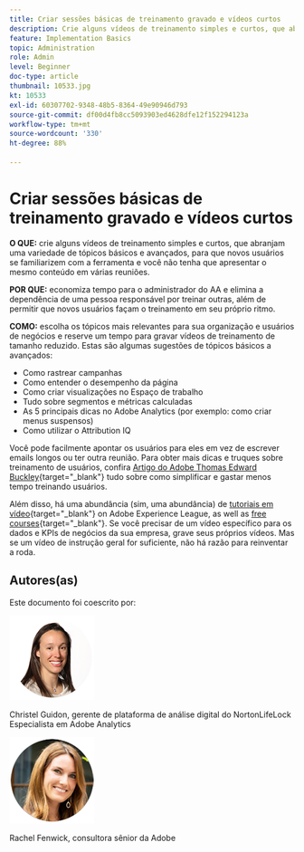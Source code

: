 ```yaml
---
title: Criar sessões básicas de treinamento gravado e vídeos curtos
description: Crie alguns vídeos de treinamento simples e curtos, que abranjam uma variedade de tópicos básicos e avançados, para os novos usuários da ferramenta. Dessa forma você não precisa apresentar o mesmo conteúdo em todas as reuniões.
feature: Implementation Basics
topic: Administration
role: Admin
level: Beginner
doc-type: article
thumbnail: 10533.jpg
kt: 10533
exl-id: 60307702-9348-48b5-8364-49e90946d793
source-git-commit: df00d4fb8cc5093903ed4628dfe12f152294123a
workflow-type: tm+mt
source-wordcount: '330'
ht-degree: 88%

---
```


# Criar sessões básicas de treinamento gravado e vídeos curtos

**O QUE:** crie alguns vídeos de treinamento simples e curtos, que abranjam uma variedade de tópicos básicos e avançados, para que novos usuários se familiarizem com a ferramenta e você não tenha que apresentar o mesmo conteúdo em várias reuniões.

**POR QUE:** economiza tempo para o administrador do AA e elimina a dependência de uma pessoa responsável por treinar outras, além de permitir que novos usuários façam o treinamento em seu próprio ritmo.

**COMO:** escolha os tópicos mais relevantes para sua organização e usuários de negócios e reserve um tempo para gravar vídeos de treinamento de tamanho reduzido. Estas são algumas sugestões de tópicos básicos a avançados:

* Como rastrear campanhas
* Como entender o desempenho da página
* Como criar visualizações no Espaço de trabalho
* Tudo sobre segmentos e métricas calculadas
* As 5 principais dicas no Adobe Analytics (por exemplo: como criar menus suspensos)
* Como utilizar o Attribution IQ

Você pode facilmente apontar os usuários para eles em vez de escrever emails longos ou ter outra reunião. Para obter mais dicas e truques sobre treinamento de usuários, confira [Artigo do Adobe Thomas Edward Buckley](https://experienceleague.adobe.com/docs/analytics-learn/tutorials/administration/key-admin-skills/simplify-training-users.html?lang=pt-BR){target="_blank"} tudo sobre como simplificar e gastar menos tempo treinando usuários.

Além disso, há uma abundância (sim, uma abundância) de [tutoriais em vídeo](https://experienceleague.adobe.com/docs/analytics-learn/tutorials/overview.html?lang=pt-BR){target="_blank"} on Adobe Experience League, as well as [free courses](https://experienceleague.adobe.com/?lang=pt-BR#dashboard/learning){target="_blank"}. Se você precisar de um vídeo específico para os dados e KPIs de negócios da sua empresa, grave seus próprios vídeos. Mas se um vídeo de instrução geral for suficiente, não há razão para reinventar a roda.

## Autores(as)

Este documento foi coescrito por:

![Christel Guidon](assets/Christel-Headshot-150.png)

Christel Guidon, gerente de plataforma de análise digital do NortonLifeLock 
Especialista em Adobe Analytics

![Rachel Fenwick](assets/Rachel-Fenwick-150.png)

Rachel Fenwick, consultora sênior da Adobe
